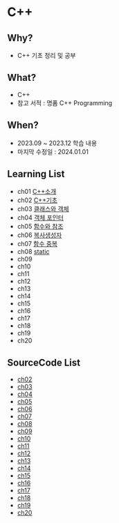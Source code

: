 # C++

## Why? 
* C++ 기초 정리 및 공부
## What? 
* C++
* 참고 서적 : 명품 C++ Programming

## When?
* 2023.09 ~ 2023.12 학습 내용
* 마지막 수정일 : 2024.01.01

## Learning List
* ch01 [C++소개](https://github.com/BangYunseo/TIL/blob/main/Cpp/ch01_IntroduceC%2B%2B.md)
* ch02 [C++기초](https://github.com/BangYunseo/TIL/blob/main/Cpp/ch02_BasicC%2B%2B.md)
* ch03 [클래스와 객체](https://github.com/BangYunseo/TIL/blob/main/Cpp/ch03_ClassAndObject.md)
* ch04 [객체 포인터](https://github.com/BangYunseo/TIL/blob/main/Cpp/ch04_ObjectPointer.md)
* ch05 [함수와 참조](https://github.com/BangYunseo/TIL/blob/main/Cpp/ch05_FunctionAndReference.md)
* ch06 [복사생성자](https://github.com/BangYunseo/TIL/blob/main/Cpp/ch06_CopyConstructor.md)
* ch07 [함수 중복](https://github.com/BangYunseo/TIL/blob/main/Cpp/ch07_FunctionOverloading.md)
* ch08 [static](https://github.com/BangYunseo/TIL/blob/main/Cpp/ch08_Static.md)
* ch09 []()
* ch10 []()
* ch11 []()
* ch12 []()
* ch13 []()
* ch14 []()
* ch15 []()
* ch16 []()
* ch17 []()
* ch18 []()
* ch19 []()
* ch20 []()

## SourceCode List
* [ch02](https://github.com/BangYunseo/Basic_CPP/tree/main/ch02_BasicC%2B%2B)
* [ch03](https://github.com/BangYunseo/Basic_CPP/tree/main/ch03_ClassAndObject)
* [ch04](https://github.com/BangYunseo/Basic_CPP/tree/main/ch04_ObjectPointer)
* [ch05](https://github.com/BangYunseo/Basic_CPP/tree/main/ch05_FunctionAndReference)
* [ch06](https://github.com/BangYunseo/Basic_CPP/tree/main/ch06_CopyConstructor)
* [ch07](https://github.com/BangYunseo/Basic_CPP/tree/main/ch07_FunctionOverloading)
* [ch08](https://github.com/BangYunseo/Basic_CPP/tree/main/ch08_Static)
* [ch09]()
* [ch10]()
* [ch11]()
* [ch12]()
* [ch13]()
* [ch14]()
* [ch15]()
* [ch16]()
* [ch17]()
* [ch18]()
* [ch19]()
* [ch20]()
